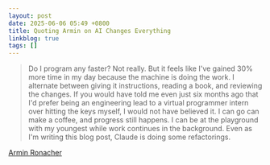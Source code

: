 ```yaml
---
layout: post
date: 2025-06-06 05:49 +0800
title: Quoting Armin on AI Changes Everything 
linkblog: true
tags: []
---
```


> Do I program any faster? Not really. But it feels like I've gained 30% more time in my day because the machine is doing the work. I alternate between giving it instructions, reading a book, and reviewing the changes. If you would have told me even just six months ago that I'd prefer being an engineering lead to a virtual programmer intern over hitting the keys myself, I would not have believed it. I can go can make a coffee, and progress still happens. I can be at the playground with my youngest while work continues in the background. Even as I'm writing this blog post, Claude is doing some refactorings.

[Armin Ronacher](https://lucumr.pocoo.org/2025/6/4/changes/)
